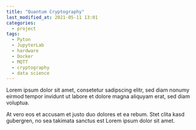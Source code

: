 ```yaml
---
title: "Quantum Cryptography"
last_modified_at: 2021-05-11 13:01
categories:
  - project
tags:
  - Pyton
  - JupyterLab
  - hardware
  - Docker
  - MQTT
  - cryptography
  - data science
---
```



Lorem ipsum dolor sit amet, consetetur sadipscing elitr, sed diam nonumy eirmod tempor invidunt ut labore et dolore magna aliquyam erat, sed diam voluptua.

At vero eos et accusam et justo duo dolores et ea rebum. Stet clita kasd gubergren, no sea takimata sanctus est Lorem ipsum dolor sit amet.

